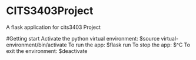 # CITS3403Project
A flask application for cits3403 Project

#Getting start
Activate the python virtual environment: $source virtual-environment/bin/activate
To run the app: $flask run
To stop the app: $^C
To exit the environment: $deactivate
